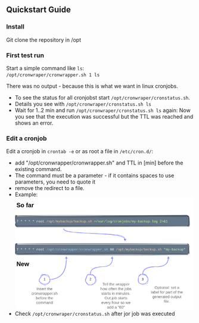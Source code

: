 ## Quickstart Guide

### Install

Git clone the repository in /opt

### First test run

Start a simple command like `ls`:<br> `/opt/cronwraper/cronwrapper.sh 1 ls` 

There was no output - because this is what we want in linux cronjobs.

* To see the status for all cronjobst start `/opt/cronwraper/cronstatus.sh`. 
* Details you see with `/opt/cronwraper/cronstatus.sh ls`
* Wait for 1..2 min and run `/opt/cronwraper/cronstatus.sh ls` again: Now you see that the execution was successful but the TTL was reached and shows an error. 

### Edit a cronjob

Edit a cronjob in `crontab -e` or as root a file in `/etc/cron.d/`:

* add "/opt/cronwrapper/cronwrapper.sh" and TTL in [min] before the existing command.
* The command must be a parameter - if it contains spaces to use parameters, you need to quote it
* remove the redirect to a file.
* Example:<br>![Rewrite an existing cronjob](images/rewrite_a_cronjob.drawio.png)
* Check `/opt/cronwraper/cronstatus.sh` after jor job was executed
